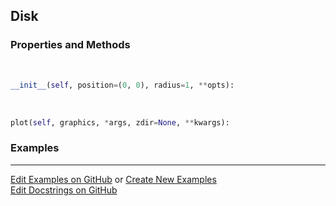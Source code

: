 ## <a id="McUtils.Plots.Primitives.Disk">Disk</a>


### Properties and Methods
<a id="McUtils.Plots.Primitives.Disk.__init__" class="docs-object-method">&nbsp;</a>
```python
__init__(self, position=(0, 0), radius=1, **opts): 
```

<a id="McUtils.Plots.Primitives.Disk.plot" class="docs-object-method">&nbsp;</a>
```python
plot(self, graphics, *args, zdir=None, **kwargs): 
```

### Examples


___

[Edit Examples on GitHub](https://github.com/McCoyGroup/References/edit/gh-pages/Documentation/examples/McUtils/Plots/Primitives/Disk.md) or 
[Create New Examples](https://github.com/McCoyGroup/References/new/gh-pages/?filename=Documentation/examples/McUtils/Plots/Primitives/Disk.md) <br/>
[Edit Docstrings on GitHub](https://github.com/McCoyGroup/McUtils/edit/master/Plots/Primitives.py?message=Update%20Docs)